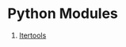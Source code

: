 # Python Modules

1. [Itertools](<https://github.com/ryan3142/Python-Modules/blob/master/Itertools_module.py>)
